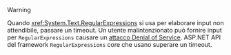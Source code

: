 > [!WARNING]
> Quando <xref:System.Text.RegularExpressions> si usa per elaborare input non attendibile, passare un timeout. Un utente malintenzionato può fornire input per `RegularExpressions` causare un [attacco Denial of Service](https://www.us-cert.gov/ncas/tips/ST04-015). ASP.NET API del framework `RegularExpressions` core che usano superare un timeout.